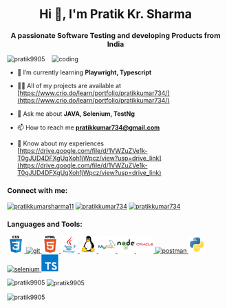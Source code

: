 <h1 align="center">Hi 👋, I'm Pratik Kr. Sharma</h1>
<h3 align="center">A passionate Software Testing and developing Products from India</h3>
<img align="right" alt="coding" width="400" src="https://raw.githubusercontent.com/codePerfectPlus/codeperfectplus/master/assets/img/programmer.gif">

<p align="left"> <img src="https://komarev.com/ghpvc/?username=pratik9905&label=Profile%20views&color=0e75b6&style=flat" alt="pratik9905" /> </p>

- 🌱 I’m currently learning **Playwright, Typescript**

- 👨‍💻 All of my projects are available at [https://www.crio.do/learn/portfolio/pratikkumar734/](https://www.crio.do/learn/portfolio/pratikkumar734/)

- 💬 Ask me about **JAVA, Selenium, TestNg**

- 📫 How to reach me **pratikkumar734@gmail.com**

- 📄 Know about my experiences [https://drive.google.com/file/d/1VWZuZVe1k-T0gJUD4DFXgUqXoh1jWpcz/view?usp=drive_link](https://drive.google.com/file/d/1VWZuZVe1k-T0gJUD4DFXgUqXoh1jWpcz/view?usp=drive_link)

<h3 align="left">Connect with me:</h3>
<p align="left">
<a href="https://linkedin.com/in/pratikkumarsharma11" target="blank"><img align="center" src="https://raw.githubusercontent.com/rahuldkjain/github-profile-readme-generator/master/src/images/icons/Social/linked-in-alt.svg" alt="pratikkumarsharma11" height="30" width="40" /></a>
<a href="https://www.hackerrank.com/pratikkumar734" target="blank"><img align="center" src="https://raw.githubusercontent.com/rahuldkjain/github-profile-readme-generator/master/src/images/icons/Social/hackerrank.svg" alt="pratikkumar734" height="30" width="40" /></a>
<a href="https://www.leetcode.com/pratikkumar734" target="blank"><img align="center" src="https://raw.githubusercontent.com/rahuldkjain/github-profile-readme-generator/master/src/images/icons/Social/leet-code.svg" alt="pratikkumar734" height="30" width="40" /></a>
</p>

<h3 align="left">Languages and Tools:</h3>
<p align="left"> <a href="https://www.w3schools.com/css/" target="_blank" rel="noreferrer"> <img src="https://raw.githubusercontent.com/devicons/devicon/master/icons/css3/css3-original-wordmark.svg" alt="css3" width="40" height="40"/> </a> <a href="https://git-scm.com/" target="_blank" rel="noreferrer"> <img src="https://www.vectorlogo.zone/logos/git-scm/git-scm-icon.svg" alt="git" width="40" height="40"/> </a> <a href="https://www.w3.org/html/" target="_blank" rel="noreferrer"> <img src="https://raw.githubusercontent.com/devicons/devicon/master/icons/html5/html5-original-wordmark.svg" alt="html5" width="40" height="40"/> </a> <a href="https://www.java.com" target="_blank" rel="noreferrer"> <img src="https://raw.githubusercontent.com/devicons/devicon/master/icons/java/java-original.svg" alt="java" width="40" height="40"/> </a> <a href="https://www.linux.org/" target="_blank" rel="noreferrer"> <img src="https://raw.githubusercontent.com/devicons/devicon/master/icons/linux/linux-original.svg" alt="linux" width="40" height="40"/> </a> <a href="https://www.mysql.com/" target="_blank" rel="noreferrer"> <img src="https://raw.githubusercontent.com/devicons/devicon/master/icons/mysql/mysql-original-wordmark.svg" alt="mysql" width="40" height="40"/> </a> <a href="https://nodejs.org" target="_blank" rel="noreferrer"> <img src="https://raw.githubusercontent.com/devicons/devicon/master/icons/nodejs/nodejs-original-wordmark.svg" alt="nodejs" width="40" height="40"/> </a> <a href="https://www.oracle.com/" target="_blank" rel="noreferrer"> <img src="https://raw.githubusercontent.com/devicons/devicon/master/icons/oracle/oracle-original.svg" alt="oracle" width="40" height="40"/> </a> <a href="https://postman.com" target="_blank" rel="noreferrer"> <img src="https://www.vectorlogo.zone/logos/getpostman/getpostman-icon.svg" alt="postman" width="40" height="40"/> </a> <a href="https://www.python.org" target="_blank" rel="noreferrer"> <img src="https://raw.githubusercontent.com/devicons/devicon/master/icons/python/python-original.svg" alt="python" width="40" height="40"/> </a> <a href="https://www.selenium.dev" target="_blank" rel="noreferrer"> <img src="https://raw.githubusercontent.com/detain/svg-logos/780f25886640cef088af994181646db2f6b1a3f8/svg/selenium-logo.svg" alt="selenium" width="40" height="40"/> </a> <a href="https://www.typescriptlang.org/" target="_blank" rel="noreferrer"> <img src="https://raw.githubusercontent.com/devicons/devicon/master/icons/typescript/typescript-original.svg" alt="typescript" width="40" height="40"/> </a> </p>

<p><img align="left" src="https://github-readme-stats.vercel.app/api/top-langs?username=pratik9905&show_icons=true&locale=en&layout=compact" alt="pratik9905" /></p>

<p>&nbsp;<img align="center" src="https://github-readme-stats.vercel.app/api?username=pratik9905&show_icons=true&locale=en" alt="pratik9905" /></p>

<p><img align="center" src="https://github-readme-streak-stats.herokuapp.com/?user=pratik9905&" alt="pratik9905" /></p>
